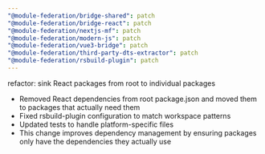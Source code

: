 ```yaml
---
"@module-federation/bridge-shared": patch
"@module-federation/bridge-react": patch
"@module-federation/nextjs-mf": patch
"@module-federation/modern-js": patch
"@module-federation/vue3-bridge": patch
"@module-federation/third-party-dts-extractor": patch
"@module-federation/rsbuild-plugin": patch
---
```


refactor: sink React packages from root to individual packages

- Removed React dependencies from root package.json and moved them to packages that actually need them
- Fixed rsbuild-plugin configuration to match workspace patterns
- Updated tests to handle platform-specific files
- This change improves dependency management by ensuring packages only have the dependencies they actually use